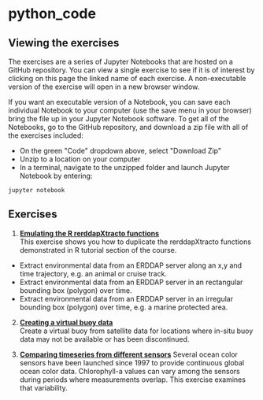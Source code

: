 # python_code 

## Viewing the exercises
The exercises are a series of Jupyter Notebooks that are hosted on a GitHub repository. You can view a single exercise to see if it is of interest by 
clicking on this page the linked name of each exercise. A non-executable version of the exercise will open in a new browser window.   

If you want an executable version of a Notebook, you can save each individual Notebook to your computer (use the save menu in your browser) bring the file up in your Jupyter Notebook software. To get all of the Notebooks, go to the GitHub repository, and download a zip file with all of the exercises included:

* On the green "Code" dropdown above, select "Download Zip"
* Unzip to a location on your computer
* In a terminal, navigate to the unzipped folder and launch Jupyter Notebook by entering:
```
jupyter notebook 
```

## Exercises
1. **[Emulating the R rerddapXtracto functions](py_xtractomatic.ipynb)**  
This exercise shows you how to duplicate the rerddapXtracto functions demonstrated in R tutorial section of the course.  
  * Extract environmental data from an ERDDAP server along an x,y and time trajectory, e.g. an animal or cruise track.
  * Extract environmental data from an ERDDAP server in an rectangular bounding box (polygon) over time.
  * Extract environmental data from an ERDDAP server in an irregular bounding box (polygon) over time, e.g. a marine protected area.  

2. **[Creating a virtual buoy data](virtual_buoy_example_geopolar.ipynb)**   
Create a virtual buoy from satellite data for locations where in-situ buoy data may not be available or has been discontinued.  

3. **[Comparing timeseries from different sensors](compare_sensor_data.ipynb)**
Several ocean color sensors have been launched since 1997 to provide continuous global ocean color data. Chlorophyll-a values can vary among the sensors during periods where measurements overlap. This exercise examines that variability.
